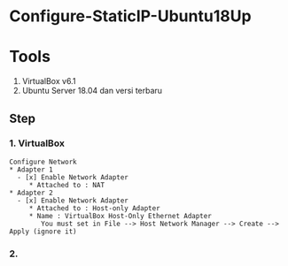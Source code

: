# Configure-StaticIP-Ubuntu18Up

# Tools
1. VirtualBox v6.1
2. Ubuntu Server 18.04 dan versi terbaru

## Step 
### 1. VirtualBox
    
    Configure Network
    * Adapter 1
      - [x] Enable Network Adapter
         * Attached to : NAT
    * Adapter 2
      - [x] Enable Network Adapter
         * Attached to : Host-only Adapter
         * Name : VirtualBox Host-Only Ethernet Adapter
            You must set in File --> Host Network Manager --> Create --> Apply (ignore it)
### 2.
